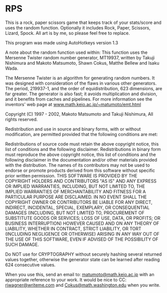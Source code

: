 # RPS
This is a rock, paper scissors game that keeps track of your stats/score and uses the random function. Optionally it includes Rock, Paper, Scissors, Lizard, Spock. All art is by me, so please feel free to replace. 

This program was made using AutoHotkeys version 1.3

A note about the random function used within:
This function uses the Mersenne Twister random number generator, MT19937, written by Takuji Nishimura and Makoto Matsumoto, Shawn Cokus, Matthe Bellew and Isaku Wada.

The Mersenne Twister is an algorithm for generating random numbers. It was designed with consideration of the flaws in various other generators. The period, 219937-1, and the order of equidistribution, 623 dimensions, are far greater. The generator is also fast; it avoids multiplication and division, and it benefits from caches and pipelines. For more information see the inventors' web page at www.math.keio.ac.jp/~matumoto/emt.html

Copyright (C) 1997 - 2002, Makoto Matsumoto and Takuji Nishimura, All rights reserved.

Redistribution and use in source and binary forms, with or without modification, are permitted provided that the following conditions are met:

Redistributions of source code must retain the above copyright notice, this list of conditions and the following disclaimer.
Redistributions in binary form must reproduce the above copyright notice, this list of conditions and the following disclaimer in the documentation and/or other materials provided with the distribution.
The names of its contributors may not be used to endorse or promote products derived from this software without specific prior written permission.
THIS SOFTWARE IS PROVIDED BY THE COPYRIGHT HOLDERS AND CONTRIBUTORS "AS IS" AND ANY EXPRESS OR IMPLIED WARRANTIES, INCLUDING, BUT NOT LIMITED TO, THE IMPLIED WARRANTIES OF MERCHANTABILITY AND FITNESS FOR A PARTICULAR PURPOSE ARE DISCLAIMED. IN NO EVENT SHALL THE COPYRIGHT OWNER OR CONTRIBUTORS BE LIABLE FOR ANY DIRECT, INDIRECT, INCIDENTAL, SPECIAL, EXEMPLARY, OR CONSEQUENTIAL DAMAGES (INCLUDING, BUT NOT LIMITED TO, PROCUREMENT OF SUBSTITUTE GOODS OR SERVICES; LOSS OF USE, DATA, OR PROFITS; OR BUSINESS INTERRUPTION) HOWEVER CAUSED AND ON ANY THEORY OF LIABILITY, WHETHER IN CONTRACT, STRICT LIABILITY, OR TORT (INCLUDING NEGLIGENCE OR OTHERWISE) ARISING IN ANY WAY OUT OF THE USE OF THIS SOFTWARE, EVEN IF ADVISED OF THE POSSIBILITY OF SUCH DAMAGE.

Do NOT use for CRYPTOGRAPHY without securely hashing several returned values together, otherwise the generator state can be learned after reading 624 consecutive values.

When you use this, send an email to: matumoto@math.keio.ac.jp with an appropriate reference to your work. It would be nice to CC: rjwagner@writeme.com and Cokus@math.washington.edu when you write.
